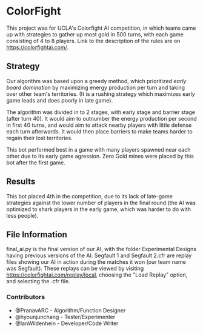 # ColorFight

This project was for UCLA's Colorfight AI competition, in which teams came up with strategies to gather up most gold in 500 turns, with each game consisting of 4 to 8 players. Link to the description of the rules are on https://colorfightai.com/.

## Strategy ##
Our algorithm was based upon a greedy method, which prioritized *early board domination* by maximizing energy production per turn and taking over other team's territories. (It is a rushing strategy which maximizes early game leads and does poorly in late game).

The algorithm was divided in to 2 stages, with early stage and barrier stage (after turn 40). It would aim to outnumber the energy production per second in first 40 turns, and would aim to attack nearby players with little defense each turn afterwards. It would then place barriers to make teams harder to regain their lost territories.

This bot performed best in a game with many players spawned near each other due to its early game agression. 
Zero Gold mines were placed by this bot after the first game.

## Results ##
This bot placed 4th in the competition, due to its lack of late-game strategies against the lower number of players in the final round (the AI was optimized to shark players in the early game, which was harder to do with less people).

## File Information ##
final_ai.py is the final version of our AI, with the folder Experimental Designs having previous versions of the AI. Segfault 1 and Segfault 2.cfr are replay files showing our AI in action during the matches it won (our team name was Segfault). These replays can be viewed by visiting https://colorfightai.com/replay/local, choosing the "Load Replay" option, and selecting the .cfr file.

### Contributors ###
 - @PranavARC - Algorithm/Function Designer
 - @hyounjunchang - Tester/Experimenter
 - @IanWildenhein - Developer/Code Writer
